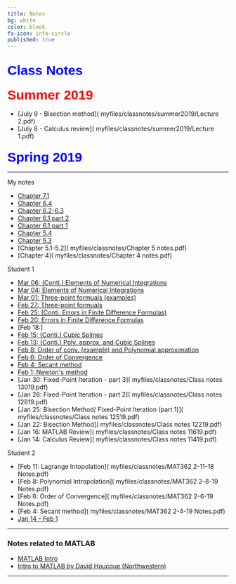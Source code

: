 ```yaml
---
title: Notes
bg: white
color: black
fa-icon: info-circle
published: true
---
```


## **<span style="color:blue;font-family:'Titillium Web', sans-serif; font-size:30px;font-weight:Regular;"> Class Notes </span>**

### **<span style="color:Red;font-family:'Titillium Web', sans-serif; font-size:30px;font-weight:Regular;"> Summer 2019 </span>**

- [July 9 - Bisection method]( myfiles/classnotes/summer2019/Lecture 2.pdf)
- [July 8 - Calculus review]( myfiles/classnotes/summer2019/Lecture 1.pdf)


### **<span style="color:blue;font-family:'Titillium Web', sans-serif; font-size:30px;font-weight:Regular;"> Spring 2019 </span>**

---

My notes 

- [Chapter 7.1]( myfiles/classnotes/chap71.pdf)
- [Chapter 6.4]( myfiles/classnotes/Chapter_64.pdf)
- [Chapter 6.2-6.3]( myfiles/classnotes/Chapter_62.pdf)
- [Chapter 6.1 part 2]( myfiles/classnotes/Section61_part2.pdf)
- [Chapter 6.1 part 1]( myfiles/classnotes/Section61_part1.pdf)
- [Chapter 5.4]( myfiles/classnotes/Chapter_52.pdf)
- [Chapter 5.3]( myfiles/classnotes/Chapter_53.pdf)
- [Chapter 5.1-5.2]( myfiles/classnotes/Chapter 5 notes.pdf)
- [Chapter 4]( myfiles/classnotes/Chapter 4 notes.pdf)


Student 1 
- [Mar 06: (Conti.) Elements of Numerical Integrations]( myfiles/classnotes/ClassNotes0306.pdf)
- [Mar 04: Elements of Numerical Integrations]( myfiles/classnotes/ClassNotes0304.pdf)
- [Mar 01: Three-point formuals (examples)]( myfiles/classnotes/ClassNotes0301.pdf)
- [Feb 27: Three-point formuals]( myfiles/classnotes/ClassNotes0227.pdf)
- [Feb 25: (Conti. Errors in Finite Difference Formulas)]( myfiles/classnotes/ClassNotes0225.pdf)
- [Feb 20: Errors in Finite Difference Formulas ]( myfiles/classnotes/ClassNotes0220.pdf)
- [Feb 18:]
- [Feb 15: (Conti.) Cubic Splines]( myfiles/classnotes/ClassNotes021519.pdf)
- [Feb 13: (Conti.) Poly. approx. and Cubic Splines]( myfiles/classnotes/ClassNotes021319.pdf)
- [Feb 8: Order of conv. (example) and Polynomial approximation]( myfiles/classnotes/ClassNotes020819.pdf)
- [Feb 6: Order of Convergence]( myfiles/classnotes/ClassNotes020619.pdf)
- [Feb 4: Secant method]( myfiles/classnotes/ClassNotes020419.pdf)
- [Feb 1: Newton's method]( myfiles/classnotes/ClassNotes020119.pdf)
- [Jan 30: Fixed-Point Iteration - part 3]( myfiles/classnotes/Class notes 13019.pdf)
- [Jan 28: Fixed-Point Iteration - part 2]( myfiles/classnotes/Class notes 12819.pdf)
- [Jan 25: Bisection Method/ Fixed-Point Iteration (part 1)]( myfiles/classnotes/Class notes 12519.pdf)
- [Jan 22: Bisection Method]( myfiles/classnotes/Class notes 12219.pdf)
- [Jan 16: MATLAB Review]( myfiles/classnotes/Class notes 11619.pdf)
- [Jan 14: Calculus Review]( myfiles/classnotes/Class notes 11419.pdf)

Student 2
- [Feb 11: Lagrange Intopolation]( myfiles/classnotes/MAT362 2-11-18 Notes.pdf)
- [Feb 8: Polynomial Intropolation]( myfiles/classnotes/MAT362 2-8-19 Notes.pdf)
- [Feb 6: Order of Convergence]( myfiles/classnotes/MAT362 2-6-19 Notes.pdf)
- [Feb 4: Secant method]( myfiles/classnotes/MAT362 2-4-19 Notes.pdf)
- [Jan 14 - Feb 1]( myfiles/classnotes/MAT_362_1_14_2_1.pdf)


-------------

### Notes related to MATLAB

- [MATLAB Intro]( myfiles/MATLAB_intro_final_version.pdf)
- [Intro to MATLAB by David Houcque
(Northwestern)]( myfiles/matlab.pdf)


----------------


